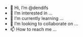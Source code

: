 - 👋 Hi, I’m @dendifs
- 👀 I’m interested in ...
- 🌱 I’m currently learning ...
- 💞️ I’m looking to collaborate on ...
- 📫 How to reach me ...

<!---
dendifs/dendifs is a ✨ special ✨ repository because its `README.md` (this file) appears on your GitHub profile.
You can click the Preview link to take a look at your changes.
--->
